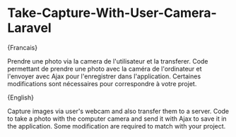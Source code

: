 # Take-Capture-With-User-Camera-Laravel

{Francais}

Prendre une photo via la camera de l'utilisateur et la transferer.
Code permettant de prendre une photo avec la caméra de l'ordinateur et l'envoyer avec Ajax pour l'enregistrer dans l'application.
Certaines modifications sont nécessaires pour correspondre à votre projet.

{English}

Capture images via user's webcam and also transfer them to a server.
Code to take a photo with the computer camera and send it with Ajax to save it in the application.
Some modification are required to match with your project.
